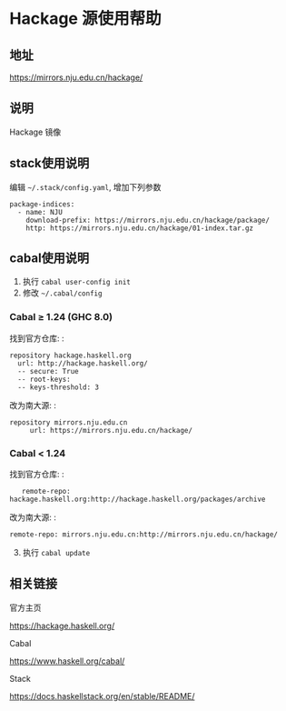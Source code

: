 # Hackage 源使用帮助

## 地址

<https://mirrors.nju.edu.cn/hackage/>

## 说明

Hackage 镜像

## stack使用说明

编辑 `~/.stack/config.yaml`, 增加下列参数

    package-indices:
      - name: NJU
        download-prefix: https://mirrors.nju.edu.cn/hackage/package/
        http: https://mirrors.nju.edu.cn/hackage/01-index.tar.gz

## cabal使用说明

1.  执行 `cabal user-config init`
2.  修改 `~/.cabal/config`

### Cabal ≥ 1.24 (GHC 8.0)

找到官方仓库: :

    repository hackage.haskell.org
      url: http://hackage.haskell.org/
      -- secure: True
      -- root-keys:
      -- keys-threshold: 3

改为南大源: :

    repository mirrors.nju.edu.cn
         url: https://mirrors.nju.edu.cn/hackage/

### Cabal \< 1.24

找到官方仓库: :

       remote-repo: hackage.haskell.org:http://hackage.haskell.org/packages/archive

改为南大源: :

    remote-repo: mirrors.nju.edu.cn:http://mirrors.nju.edu.cn/hackage/

3.  执行 `cabal update`

## 相关链接

官方主页

  <https://hackage.haskell.org/>

Cabal

  <https://www.haskell.org/cabal/>

Stack

  <https://docs.haskellstack.org/en/stable/README/>

